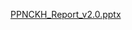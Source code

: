 [PPNCKH_Report_v2.0.pptx](https://github.com/anhmaibuon2/CS2205.CH1501/files/6532503/PPNCKH_Report_v2.0.pptx)
